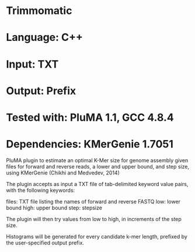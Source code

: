 # Trimmomatic
# Language: C++
# Input: TXT
# Output: Prefix
# Tested with: PluMA 1.1, GCC 4.8.4
# Dependencies: KMerGenie 1.7051

PluMA plugin to estimate an optimal K-Mer size for genome assembly
given files for forward and reverse reads, a lower and upper bound,
and step size, using KMerGenie (Chikhi and Medvedev, 2014)

The plugin accepts as input a TXT file of tab-delimited keyword value pairs,
with the following keywords:

files: TXT file listing the names of forward and reverse FASTQ
low: lower bound
high: upper bound
step: stepsize

The plugin will then try values from low to high, in increments of the step
size.

Histograms will be generated for every candidate k-mer length, prefixed
by the user-specified output prefix.

